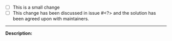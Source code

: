 <!---
Thank you for contributing!
Before submitting a pull requests that implements a new functionality or fixing a major bug,
please open an issue first and propose your solution. This way we can discuss before time is 
spent on a solution that may not work for us.

Please check the correct option in the below list and delete the irrelevant one.
For the second option, please fill the issue where the solution has been discussed.
-->

- [ ] This is a small change 
- [ ] This change has been discussed in issue #<?> and the solution has been agreed upon with maintainers.

---

**Description:**
